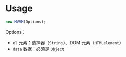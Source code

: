 
# Usage
```js
new MVVM(Options);
```
Options：

- `el` 元素：选择器（`String`）、DOM 元素（`HTMLelement`）
- `data` 数据：必须是 `Object`

